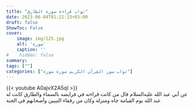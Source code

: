 ```yaml
---
title: "ثواب قراءة سورة الطارق"
date: 2023-06-04T01:21:13+03:00
draft: false
ShowToc: False
cover:
    image: img/225.jpg
    alt: 'صورة'
    caption: ''
#    hidden: false
summary: 
tags: [""]
categories: ["ثواب سور القرآن الكريم سورة سورة"]
---
```

{{< youtube A0ajvX2A5qI >}} 
<br>
عن أبي
عبد الله عليه‌السلام قال من كانت قراءته في فرايضه بالسماء والطارق كانت له
عند الله يوم القيامة جاه ومنزلة وكان من رفقاء النبيين وأصحابهم في الجنة

